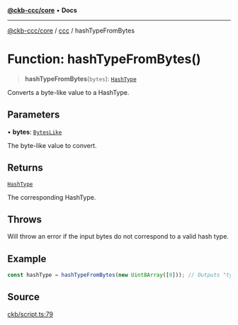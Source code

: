 [**@ckb-ccc/core**](README.md) • **Docs**

***

[@ckb-ccc/core](README.md) / [ccc](Namespace.ccc.md) / hashTypeFromBytes

# Function: hashTypeFromBytes()

> **hashTypeFromBytes**(`bytes`): [`HashType`](ccc.Type.HashType.md)

Converts a byte-like value to a HashType.

## Parameters

• **bytes**: [`BytesLike`](ccc.Type.BytesLike.md)

The byte-like value to convert.

## Returns

[`HashType`](ccc.Type.HashType.md)

The corresponding HashType.

## Throws

Will throw an error if the input bytes do not correspond to a valid hash type.

## Example

```typescript
const hashType = hashTypeFromBytes(new Uint8Array([0])); // Outputs "type"
```

## Source

[ckb/script.ts:79](https://github.com/SpectreMercury/ccc/blob/1b34760fdeb60ebebc0a7e641c12ef11dff1e7d0/packages/core/src/ckb/script.ts#L79)
